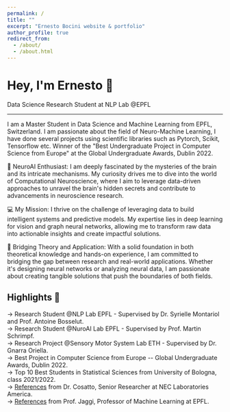 ```yaml
---
permalink: /
title: ""
excerpt: "Ernesto Bocini website & portfolio"
author_profile: true
redirect_from: 
  - /about/
  - /about.html
---
```

# Hey, I'm Ernesto <span class="wave">👋</span> 
Data Science Research Student at NLP Lab @EPFL<br>

---
I am a Master Student in Data Science and Machine Learning from EPFL, Switzerland. I am passionate about the field of Neuro-Machine Learning, I have done several projects using scientific libraries such as Pytorch, Scikit, Tensorflow etc. Winner of the "Best Undergraduate Project in Computer Science from Europe" at the Global Undergraduate Awards, Dublin 2022.

🧠 NeuroAI Enthusiast: I am deeply fascinated by the mysteries of the brain and its intricate mechanisms. My curiosity drives me to dive into the world of Computational Neuroscience, where I aim to leverage data-driven approaches to unravel the brain's hidden secrets and contribute to advancements in neuroscience research.

💻 My Mission: I thrive on the challenge of leveraging data to build intelligent systems and predictive models. My expertise lies in deep learning for vision and graph neural networks, allowing me to transform raw data into actionable insights and create impactful solutions.

🚀 Bridging Theory and Application: With a solid foundation in both theoretical knowledge and hands-on experience, I am committed to bridging the gap between research and real-world applications. Whether it's designing neural networks or analyzing neural data, I am passionate about creating tangible solutions that push the boundaries of both fields.


## Highlights 🌟
→ Research Student @NLP Lab EPFL - Supervised by Dr. Syrielle Montariol and Prof. Antoine Bosselut.<br>
→ Research Student @NuroAI Lab EPFL - Supervised by Prof. Martin Schrimpf.<br>
→ Research Project @Sensory Motor System Lab ETH - Supervised by Dr. Gnarra Oriella.<br>
→ Best Project in Computer Science from Europe -- Global Undergraduate Awards, Dublin 2022.<br>
→ Top 10 Best Students in Statistical Sciences from University of Bologna, class 2021/2022.<br>
→ [References](/files/recommendation_cosatto.pdf) from Dr. Cosatto, Senior Researcher at NEC Laboratories America.<br>
→ [References](/files/recommendation_jaggi.pdf) from Prof. Jaggi, Professor of Machine Learning at EPFL.
<br><br>
